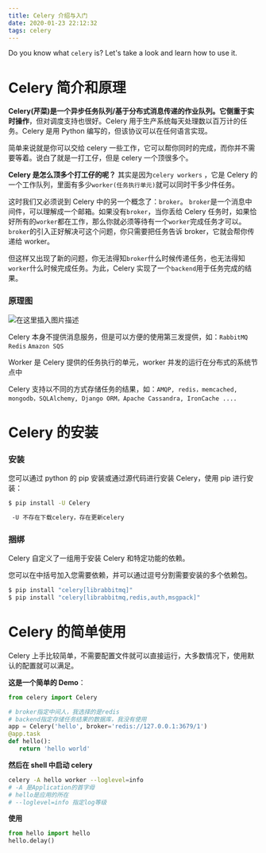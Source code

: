 ```yaml
---
title: Celery 介绍与入门
date: 2020-01-23 22:12:32
tags: celery
---
```


Do you know what `celery` is? Let's take a look and learn how to use it.

<!--more-->

# Celery 简介和原理

**Celery(芹菜)是一个异步任务队列/基于分布式消息传递的作业队列。它侧重于实时操作**，但对调度支持也很好。Celery 用于生产系统每天处理数以百万计的任务。Celery 是用 Python 编写的，但该协议可以在任何语言实现。

简单来说就是你可以交给 celery 一些工作，它可以帮你同时的完成，而你并不需要等着。说白了就是一打工仔，但是 celery 一个顶很多个。

**Celery 是怎么顶多个打工仔的呢？**
其实是因为`celery workers` ，它是 Celery 的一个工作队列，里面有多少`worker(任务执行单元)`就可以同时干多少件任务。

这时我们又必须说到 Celery 中的另一个概念了：`broker`。
`broker`是一个消息中间件，可以理解成一个邮箱。如果没有`broker`，当你丢给 Celery 任务时，如果恰好所有的`worker`都在工作，那么你就必须等待有一个`worker`完成任务才可以。`broker`的引入正好解决可这个问题，你只需要把任务告诉 broker，它就会帮你传递给 worker。

但这样又出现了新的问题，你无法得知`broker`什么时候传递任务，也无法得知`worker`什么时候完成任务。为此，Celery 实现了一个`backend`用于任务完成的结果。

### 原理图

![在这里插入图片描述](https://imgconvert.csdnimg.cn/aHR0cHM6Ly9tbWJpei5xcGljLmNuL21tYml6X3BuZy9ickZyUUZ3QUIwWXJldkhBcHBBSG1pYjZkWFFuTXRqQnlFTmJCNE01Y2liRzZXaHUyRGlhZUJUeEJaZTRmWkRyckJ0SGhZY2FDNFh4aWJUeFA1OTV0aWFkRUlRLzY0MA?x-oss-process=image/format,png)

Celery 本身不提供消息服务，但是可以方便的使用第三发提供，如：`RabbitMQ` ` Redis` `Amazon SQS`

Worker 是 Celery 提供的任务执行的单元，worker 并发的运行在分布式的系统节点中

Celery 支持以不同的方式存储任务的结果，如：`AMQP, redis，memcached, mongodb，SQLAlchemy, Django ORM，Apache Cassandra, IronCache ....`

# Celery 的安装

### 安装

您可以通过 python 的 pip 安装或通过源代码进行安装 Celery，使用 pip 进行安装：

```bash
$ pip install -U Celery

 -U 不存在下载celery，存在更新celery
```

### 捆绑

Celery 自定义了一组用于安装 Celery 和特定功能的依赖。

您可以在中括号加入您需要依赖，并可以通过逗号分割需要安装的多个依赖包。

```bash
$ pip install "celery[librabbitmq]"
$ pip install "celery[librabbitmq,redis,auth,msgpack]"
```

# Celery 的简单使用

Celery 上手比较简单，不需要配置文件就可以直接运行，大多数情况下，使用默认的配置就可以满足。

**这是一个简单的 Demo**：

```python
from celery import Celery

# broker指定中间人，我选择的是redis
# backend指定存储任务结果的数据库，我没有使用
app = Celery('hello', broker='redis://127.0.0.1:3679/1')
@app.task
def hello():
   return 'hello world'
```

**然后在 shell 中启动 celery**

```bash
celery -A hello worker --loglevel=info
# -A 是Application的首字母
# hello是应用的所在
# --loglevel=info 指定log等级
```

**使用**

```python
from hello import hello
hello.delay()
```
